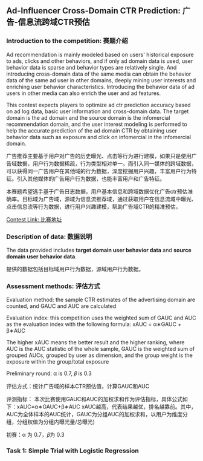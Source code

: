## Ad-Influencer Cross-Domain CTR Prediction: 广告-信息流跨域CTR预估
### Introduction to the competition: 赛题介绍
Ad recommendation is mainly modeled based on users' historical exposure to ads, clicks and other behaviors, and if only ad domain data is used, user behavior data is sparse and behavior types are relatively single. And introducing cross-domain data of the same media can obtain the behavior data of the same ad user in other domains, deeply mining user interests and enriching user behavior characteristics. Introducing the behavior data of ad users in other media can also enrich the user and ad features.

This contest expects players to optimize ad ctr prediction accuracy based on ad log data, basic user information and cross-domain data. The target domain is the ad domain and the source domain is the infomercial recommendation domain, and the user interest modeling is performed to help the accurate prediction of the ad domain CTR by obtaining user behavior data such as exposure and click on infomercial in the infomercial domain.

广告推荐主要基于用户对广告的历史曝光、点击等行为进行建模，如果只是使用广告域数据，用户行为数据稀疏，行为类型相对单一。而引入同一媒体的跨域数据，可以获得同一广告用户在其他域的行为数据，深度挖掘用户兴趣，丰富用户行为特征。引入其他媒体的广告用户行为数据，也能丰富用户和广告特征。

本赛题希望选手基于广告日志数据，用户基本信息和跨域数据优化广告ctr预估准确率。目标域为广告域，源域为信息流推荐域，通过获取用户在信息流域中曝光、点击信息流等行为数据，进行用户兴趣建模，帮助广告域CTR的精准预估。

[Contest Link: 比赛地址](https://developer.huawei.com/consumer/cn/activity/starAI2022/algo/competition.html#/preliminary/info/006/rank)

### Description of data: 数据说明
The data provided includes **target domain user behavior data** and **source domain user behavior data**.

提供的数据包括目标域用户行为数据，源域用户行为数据。


### Assessment methods: 评估方式
Evaluation method: the sample CTR estimates of the advertising domain are counted, and GAUC and AUC are calculated

Evaluation index: this competition uses the weighted sum of GAUC and AUC as the evaluation index with the following formula: xAUC = α∗GAUC + β∗AUC

The higher xAUC means the better result and the higher ranking, where AUC is the AUC statistic of the whole sample, GAUC is the weighted sum of grouped AUCs, grouped by user as dimension, and the group weight is the exposure within the group/total exposure

Preliminary round: α is 0.7, 𝛽 is 0.3

评估方式：统计广告域的样本CTR预估值，计算GAUC和AUC

评测指标： 本次比赛使用GAUC和AUC的加权求和作为评估指标，具体公式如下：xAUC=α∗GAUC+β∗AUC
xAUC越高，代表结果越优，排名越靠前。其中，AUC为全体样本的AUC统计，GAUC为分组AUC的加权求和，以用户为维度分组，分组权值为分组内曝光量/总曝光)

初赛：α 为 0.7，𝛽为 0.3

### Task 1: Simple Trial with Logistic Regression



